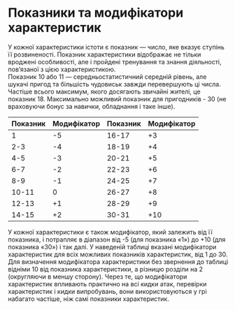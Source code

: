 # Показники та модифікатори характеристик

У кожної характеристики істоти є показник — число, яке вказує ступінь її розвиненості. Показник характеристики відображає не тільки вроджені особливості, але і пройдені тренування та знання діяльності, пов’язаної з цією характеристикою.<br/>
Показник 10 або 11 — середньостатистичний середній рівень, але шукачі пригод та більшість чудовиськ завжди перевершують ці числа. Частіше всього максимум, якого досягають звичайні жителі, це показник 18. Максимально можливий показник для пригодників - 30 (не враховуючи бонус за навички, обладнання і таке інше).

| **Показник** 	| **Модифікатор** 	| **Показник** 	| **Модифікатор** 	|
|--------------	|-----------------	|--------------	|-----------------	|
|       1      	|        -5       	|     16-17    	|        +3       	|
|      2-3     	|        -4       	|     18-19    	|        +4       	|
|      4-5     	|        -3       	|     20-21    	|        +5       	|
|      6-7     	|        -2       	|     22-23    	|        +6       	|
|      8-9     	|        -1       	|     24-25    	|        +7       	|
|     10-11    	|        0        	|     26-27    	|        +8       	|
|     12-13    	|        +1       	|     28-29    	|        +9       	|
|     14-15    	|        +2       	|     30-31    	|       +10       	|

У кожної характеристики є також модифікатор, який залежить від її показника, і потрапляє в діапазон від -5 (для показника «1») до +10 (для показника «30») і так далі. У наведеній таблиці вказані модифікатори характеристик для всіх можливих показників характеристик, від 1 до 30.<br />
Для визначення модифікатора характеристики без звернення до таблиці відніми 10 від показника характеристики, а різницю розділи на 2 (округляючи в меншу сторону). Через те, що модифікатори характеристик впливають практично на всі кидки атак, перевірки характеристик і кидки випробувань, вони використовуються у грі набагато частіше, ніж самі показники характеристик.